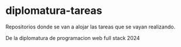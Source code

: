 # diplomatura-tareas
Repositorios donde se van a alojar las tareas que se vayan realizando. 

De la diplomatura de programacion web full stack 2024
